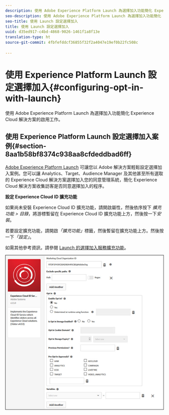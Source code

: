 ```yaml
---
description: 使用 Adobe Experience Platform Launch 為選擇加入功能簡化 Experience Cloud 解決方案的啟用工作。
seo-description: 使用 Adobe Experience Platform Launch 為選擇加入功能簡化 Experience Cloud 解決方案的啟用工作。
seo-title: 使用 Launch 設定選擇加入
title: 使用 Launch 設定選擇加入
uuid: d35ed917-c4bd-4868-9026-1461f1a8f13e
translation-type: ht
source-git-commit: 4fbfefddcf36855f32f2a4047e19ef0b22fc508c

---
```



# 使用 Experience Platform Launch 設定選擇加入{#configuring-opt-in-with-launch}

使用 Adobe Experience Platform Launch 為選擇加入功能簡化 Experience Cloud 解決方案的啟用工作。

## 使用 Experience Platform Launch 設定選擇加入案例{#section-8aa1b58bf8374c938aa8cfdeddbad6ff}

[Adobe Experience Platform Launch](https://docs.adobelaunch.com/) 可讓您以 Adobe 解決方案輕鬆設定選擇加入案例。您可以讓 Analytics、Target、Audience Manager 及其他甚至所有選取的 Experience Cloud 解決方案選擇加入您的同意管理系統，簡化 Experience Cloud 解決方案收集訪客是否同意選擇加入的程序。

**設定 Experience Cloud ID 擴充功能**

如果尚未安裝 Experience Cloud ID 擴充功能，請開啟屬性，然後依序按下 *擴充功能 &gt; 目錄*，將游標暫留在 Experience Cloud ID 擴充功能上方，然後按一下&#x200B;*安裝*。

若要設定擴充功能，請開啟&#x200B;*「擴充功能」*&#x200B;標籤，然後暫留在擴充功能上方。然後按一下&#x200B;*「設定」*。

如需其他參考資訊，請參閱 [Launch 的選擇加入服務擴充功能](https://docs.adobelaunch.com/extension-reference/web/experience-cloud-id-service-extension)。

![](assets/optin-launch.jpg)

